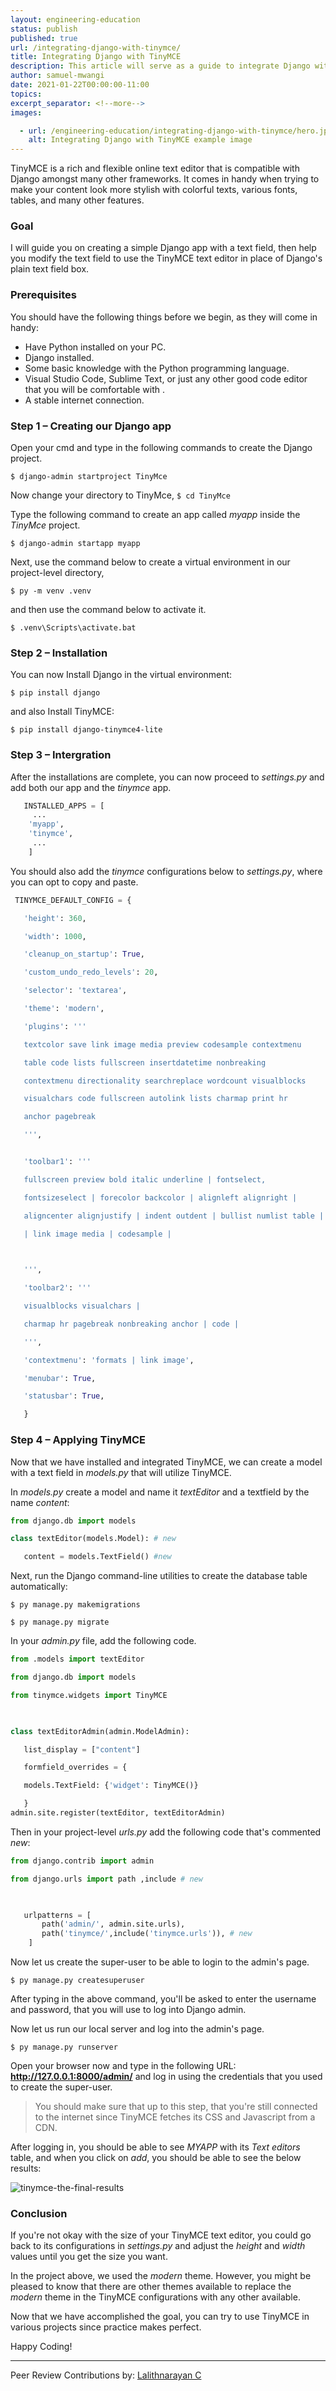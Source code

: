 ```yaml
---
layout: engineering-education
status: publish
published: true
url: /integrating-django-with-tinymce/
title: Integrating Django with TinyMCE
description: This article will serve as a guide to integrate Django with a TinyMCE. TinyMCE is a rich and flexible online text editor that is compatible with Django amongst many other frameworks.
author: samuel-mwangi
date: 2021-01-22T00:00:00-11:00
topics:
excerpt_separator: <!--more-->
images:

  - url: /engineering-education/integrating-django-with-tinymce/hero.jpg
    alt: Integrating Django with TinyMCE example image
---
```

TinyMCE is a rich and flexible online text editor that is compatible with Django amongst many other frameworks. It comes in handy when trying to make your content look more stylish with colorful texts, various fonts, tables, and many other features.
<!--more-->
### Goal
I will guide you on creating a simple Django app with a text field, then help you modify the text field to use the TinyMCE text editor in place of Django's plain text field box. 

### Prerequisites
You should have the following things before we begin, as they will come in handy:
 - Have Python installed on your PC.
 - Django installed.
 - Some basic knowledge with the Python programming language.
 - Visual Studio Code, Sublime Text, or just any other good code editor that you will be comfortable with .
 - A stable internet connection.

### Step 1 – Creating our Django app
Open your cmd and type in the following commands to create the Django project.

`$ django-admin startproject TinyMce`

Now change your directory to TinyMce,
`$ cd TinyMce `
      
Type the following command to create an app called *myapp* inside the *TinyMce* project.

`$ django-admin startapp myapp`
    
Next, use the command below to create a virtual environment in our project-level directory,

`$ py -m venv .venv`
    
and then use the command below to activate it.    

`$ .venv\Scripts\activate.bat`

### Step 2 – Installation
You can now Install Django in the virtual environment:

`$ pip install django`

and also Install TinyMCE:

`$ pip install django-tinymce4-lite`

### Step 3 – Intergration
After the installations are complete, you can now proceed to *settings.py* and add both our app and the *tinymce* app.

```py
   INSTALLED_APPS = [
     ...
    'myapp',
    'tinymce',
     ... 
    ]
```

You should also add the *tinymce* configurations below to *settings.py*, where you can opt to copy and paste.

```py
 TINYMCE_DEFAULT_CONFIG = {

   'height': 360,

   'width': 1000,

   'cleanup_on_startup': True,

   'custom_undo_redo_levels': 20,

   'selector': 'textarea',

   'theme': 'modern',

   'plugins': '''

   textcolor save link image media preview codesample contextmenu

   table code lists fullscreen insertdatetime nonbreaking

   contextmenu directionality searchreplace wordcount visualblocks

   visualchars code fullscreen autolink lists charmap print hr

   anchor pagebreak

   ''',


   'toolbar1': '''

   fullscreen preview bold italic underline | fontselect,

   fontsizeselect | forecolor backcolor | alignleft alignright |

   aligncenter alignjustify | indent outdent | bullist numlist table |

   | link image media | codesample |

  

   ''',

   'toolbar2': '''

   visualblocks visualchars |

   charmap hr pagebreak nonbreaking anchor | code |

   ''',

   'contextmenu': 'formats | link image',

   'menubar': True,

   'statusbar': True,

   }

```

### Step 4 – Applying TinyMCE
Now that we have installed and integrated TinyMCE, we can create a model with a text field in *models.py* that will utilize TinyMCE.

In *models.py* create a model and name it *textEditor* and a textfield by the name *content*:

```py
from django.db import models

class textEditor(models.Model): # new

   content = models.TextField() #new

```

Next, run the Django command-line utilities to create the database table automatically:

`$ py manage.py makemigrations`

`$ py manage.py migrate `
   
In your *admin.py* file, add the following code. 

```py
from .models import textEditor

from django.db import models

from tinymce.widgets import TinyMCE

  

class textEditorAdmin(admin.ModelAdmin):

   list_display = ["content"]

   formfield_overrides = {

   models.TextField: {'widget': TinyMCE()}

   }
admin.site.register(textEditor, textEditorAdmin)
```
 
Then in your project-level *urls.py* add the following code that's commented *new*:

```py
from django.contrib import admin

from django.urls import path ,include # new

  

   urlpatterns = [
       path('admin/', admin.site.urls),
       path('tinymce/',include('tinymce.urls')), # new
    ]
 ```

Now let us create the super-user to be able to login to the admin's page.

`$ py manage.py createsuperuser`
    
After typing in the above command, you'll be asked to enter the username and password, that you will use to log into Django admin. 

Now let us run our local server and log into the admin's page. 

`$ py manage.py runserver`

Open your browser now and type in the following URL:
**http://127.0.0.1:8000/admin/** and log in using the credentials that you used to create the super-user.

> You should make sure that up to this step, that you're still connected to the internet since TinyMCE fetches its CSS and Javascript from a CDN.

After logging in, you should be able to see *MYAPP* with its *Text editors* table, and when you click on *add*, you should be able to see the below results:

![tinymce-the-final-results](/engineering-education/integrating-django-with-tinymce/tinymce-the-final-results.jpg)

### Conclusion
If you're not okay with the size of your TinyMCE text editor, you could go back to its configurations in *settings.py* and adjust the *height* and *width* values until you get the size you want.

In the project above, we used the *modern* theme. However, you might be pleased to know that there are other themes available to replace the *modern* theme in the TinyMCE configurations with any other available.

Now that we have accomplished the goal, you can try to use TinyMCE in various projects since practice makes perfect.

Happy Coding!

---
Peer Review Contributions by: [Lalithnarayan C](/engineering-education/authors/lalithnarayan-c/)

